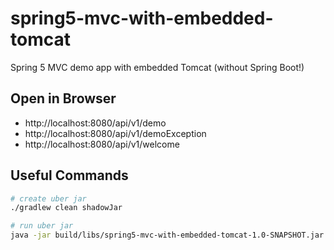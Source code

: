 # spring5-mvc-with-embedded-tomcat
Spring 5 MVC demo app with embedded Tomcat (without Spring Boot!)

## Open in Browser
* http://localhost:8080/api/v1/demo
* http://localhost:8080/api/v1/demoException
* http://localhost:8080/api/v1/welcome

## Useful Commands

```bash
# create uber jar
./gradlew clean shadowJar

# run uber jar
java -jar build/libs/spring5-mvc-with-embedded-tomcat-1.0-SNAPSHOT.jar
```
